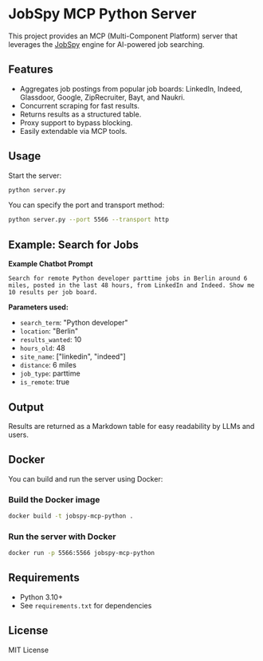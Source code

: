 # JobSpy MCP Python Server

This project provides an MCP (Multi-Component Platform) server that leverages the [JobSpy](https://github.com/speedyapply/JobSpy) engine for AI-powered job searching.

## Features

- Aggregates job postings from popular job boards: LinkedIn, Indeed, Glassdoor, Google, ZipRecruiter, Bayt, and Naukri.
- Concurrent scraping for fast results.
- Returns results as a structured table.
- Proxy support to bypass blocking.
- Easily extendable via MCP tools.

## Usage

Start the server:

```bash
python server.py
```

You can specify the port and transport method:

```bash
python server.py --port 5566 --transport http
```

## Example: Search for Jobs

**Example Chatbot Prompt**

```
Search for remote Python developer parttime jobs in Berlin around 6 miles, posted in the last 48 hours, from LinkedIn and Indeed. Show me 10 results per job board.
```

**Parameters used:**

- `search_term`: "Python developer"
- `location`: "Berlin"
- `results_wanted`: 10
- `hours_old`: 48
- `site_name`: ["linkedin", "indeed"]
- `distance`: 6 miles
- `job_type`: parttime
- `is_remote`: true

## Output

Results are returned as a Markdown table for easy readability by LLMs and users.

## Docker

You can build and run the server using Docker:

### Build the Docker image

```bash
docker build -t jobspy-mcp-python .
```

### Run the server with Docker

```bash
docker run -p 5566:5566 jobspy-mcp-python
```

## Requirements

- Python 3.10+
- See `requirements.txt` for dependencies

## License

MIT License